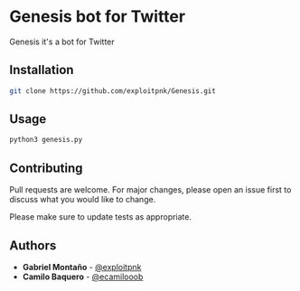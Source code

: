 # Genesis bot for Twitter

Genesis it's a bot for Twitter

## Installation


```bash
git clone https://github.com/exploitpnk/Genesis.git
```

## Usage

```bash
python3 genesis.py

```

## Contributing
Pull requests are welcome. For major changes, please open an issue first to discuss what you would like to change.

Please make sure to update tests as appropriate.

## Authors

* **Gabriel Montaño** - [@exploitpnk](https://twitter.com/exploitpnk)
* **Camilo Baquero** - [@ecamilooob](https://twitter.com/camilooob)
